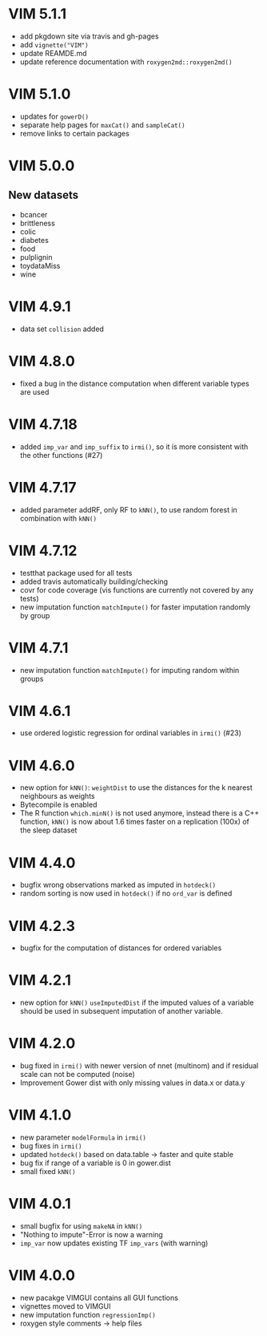 # VIM 5.1.1

* add pkgdown site via travis and gh-pages
* add `vignette("VIM")`
* update REAMDE.md
* update reference documentation with `roxygen2md::roxygen2md()`

# VIM 5.1.0

* updates for `gowerD()`
* separate help pages for `maxCat()` and `sampleCat()`
* remove links to certain packages

# VIM 5.0.0

## New datasets

* bcancer
* brittleness
* colic
* diabetes
* food
* pulplignin
* toydataMiss
* wine

# VIM 4.9.1

* data set `collision` added

# VIM 4.8.0

* fixed a bug in the distance computation when different variable types are used

# VIM 4.7.18

* added `imp_var` and `imp_suffix` to `irmi()`, so it is more consistent with the other functions (#27)

# VIM 4.7.17

* added parameter addRF, only RF to `kNN()`, to use random forest in combination with `kNN()`

# VIM 4.7.12

* testthat package used for all tests
* added travis automatically building/checking
* covr for code coverage (vis functions are currently not covered by any tests)
* new imputation function `matchImpute()` for faster imputation randomly by group

# VIM 4.7.1
* new imputation function `matchImpute()` for imputing random within groups

# VIM 4.6.1 
* use ordered logistic regression for ordinal variables in `irmi()` (#23)

# VIM 4.6.0

* new option for `kNN()`: `weightDist` to use the distances for the k nearest neighbours as weights
* Bytecompile is enabled
* The R function `which.minN()` is not used anymore, instead there is a C++ function, `kNN()` is now about 1.6 times faster on
  a replication (100x) of the sleep dataset

# VIM 4.4.0

* bugfix  wrong observations marked as imputed in `hotdeck()`
* random sorting is now used in `hotdeck()` if no `ord_var` is defined
# VIM 4.2.3
* bugfix for the computation of distances for ordered variables

# VIM 4.2.1

* new option for `kNN()` `useImputedDist` if the imputed values of a variable should be used in subsequent imputation of another variable.

# VIM 4.2.0

* bug fixed in `irmi()` with newer version of nnet (multinom) and if residual scale can not be computed (noise)
* Improvement Gower dist with only missing values in data.x or data.y

# VIM 4.1.0

* new parameter `modelFormula` in `irmi()`
* bug fixes in `irmi()`
* updated `hotdeck()` based on data.table -> faster and quite stable
* bug fix if range of a variable is 0 in gower.dist
* small fixed `kNN()`

# VIM 4.0.1

* small bugfix for using `makeNA` in `kNN()`
* "Nothing to impute"-Error is now a warning
* `imp_var` now updates existing TF `imp_vars` (with warning)
 
# VIM 4.0.0

* new pacakge VIMGUI contains all GUI functions
* vignettes moved to VIMGUI
* new imputation function `regressionImp()`
* roxygen style comments -> help files
